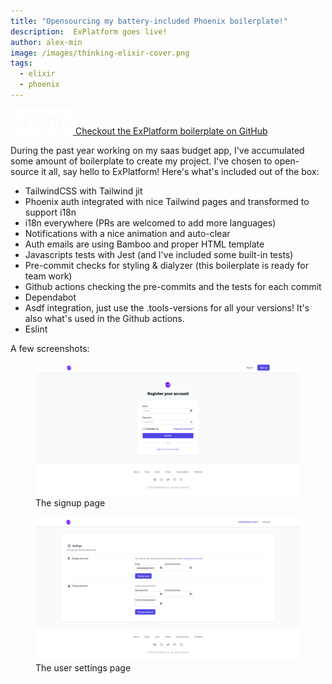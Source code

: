 ```yaml
---
title: "Opensourcing my battery-included Phoenix boilerplate!"
description:  ExPlatform goes live!
author: alex-min
image: /images/thinking-elixir-cover.png
tags:
  - elixir
  - phoenix
---
```



<a class="github-preview" href="https://github.com/alex-min/ex_platform" target="_blank">
  <img src="/images/github-logo-white.png" alt="Github" width="100">
  <span>Checkout the ExPlatform boilerplate on GitHub</span>
</a>

During the past year working on my saas budget app, I've accumulated some amount of boilerplate to create my project.
I've chosen to open-source it all, say hello to ExPlatform! Here's what's included out of the box:

- TailwindCSS with Tailwind jit
- Phoenix auth integrated with nice Tailwind pages and transformed to support i18n
- i18n everywhere (PRs are welcomed to add more languages)
- Notifications with a nice animation and auto-clear
- Auth emails are using Bamboo and proper HTML template
- Javascripts tests with Jest (and I've included some built-in tests)
- Pre-commit checks for styling & dialyzer (this boilerplate is ready for team work)
- Github actions checking the pre-commits and the tests for each commit
- Dependabot
- Asdf integration, just use the .tools-versions for all your versions! It's also what's used in the Github actions. 
- Eslint


A few screenshots:

<figure class="screenshot" markdown="1">

<img src="/images/ex_platform_signup.png" alt="An image of the signup page showing a login field and a password field" loading="lazy" />

<figcaption>The signup page</figcaption>
</figure>

<figure class="screenshot" markdown="1">

<img src="/images/ex_platform_settings.png" alt="An image of the user settings page showing that you can change your email and your password" loading="lazy" />

<figcaption>The user settings page</figcaption>
</figure>